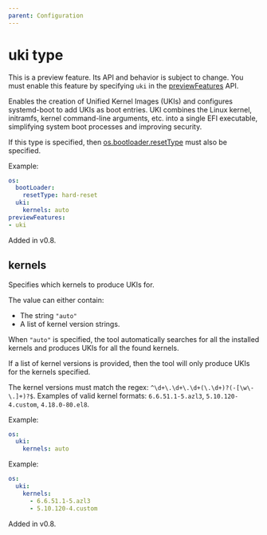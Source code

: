```yaml
---
parent: Configuration
---
```


# uki type

This is a preview feature.
Its API and behavior is subject to change.
You must enable this feature by specifying `uki` in the
[previewFeatures](./config.md#previewfeatures-string) API.

Enables the creation of Unified Kernel Images (UKIs) and configures systemd-boot
to add UKIs as boot entries. UKI combines the Linux kernel, initramfs, kernel
command-line arguments, etc. into a single EFI executable, simplifying system
boot processes and improving security.

If this type is specified, then [os.bootloader.resetType](./bootloader.md#resettype-string)
must also be specified.

Example:

```yaml
os:
  bootLoader:
    resetType: hard-reset
  uki:
    kernels: auto
previewFeatures:
- uki
```

Added in v0.8.

## kernels

Specifies which kernels to produce UKIs for.

The value can either contain:

- The string `"auto"`
- A list of kernel version strings.

When `"auto"` is specified, the tool automatically searches for all the
installed kernels and produces UKIs for all the found kernels.

If a list of kernel versions is provided, then the tool will only produce UKIs
for the kernels specified.

The kernel versions must match the regex: `^\d+\.\d+\.\d+(\.\d+)?(-[\w\-\.]+)?$`.
Examples of valid kernel formats: `6.6.51.1-5.azl3`, `5.10.120-4.custom`, `4.18.0-80.el8`.

Example:

```yaml
os:
  uki:
    kernels: auto
```

Example:

```yaml
os:
  uki:
    kernels:
      - 6.6.51.1-5.azl3
      - 5.10.120-4.custom
```

Added in v0.8.

